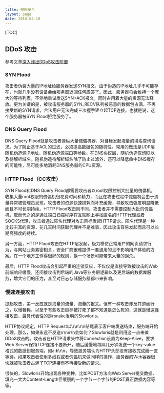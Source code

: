 ```yaml
---
title: 网络安全
layout: page
date: 2016-04-10
---
```

[TOC]

## DDoS 攻击
参考文章[深入浅出DDoS攻击防御](http://history.programmer.com.cn/12874/)
### SYN Flood
攻击者伪装大量的IP地址给服务器发送SYN报文，由于伪造的IP地址几乎不可能存在，也就几乎没有设备会给服务器返回任何应答了。因此，服务器将会维持一个庞大的等待列表，不停地重试发送SYN+ACK报文，同时占用着大量的资源无法释放。更为关键的是，被攻击服务器的SYN_RECV队列被恶意的数据包占满，不再接受新的SYN请求，合法用户无法完成三次握手建立起TCP连接。也就是说，这个服务器被SYN Flood拒绝服务了。

### DNS Query Flood
DNS Query Flood就是攻击者操纵大量傀儡机器，对目标发起海量的域名查询请求。为了防止基于ACL的过滤，必须提高数据包的随机性。常用的做法是UDP层随机伪造源IP地址、随机伪造源端口等参数。在DNS协议层，随机伪造查询ID以及待解析域名。随机伪造待解析域名除了防止过滤外，还可以降低命中DNS缓存的可能性，尽可能多地消耗DNS服务器的CPU资源。

### HTTP Flood（CC攻击）
SYN Flood和DNS Query Flood都需要攻击者以root权限控制大批量的傀儡机。收集大量root权限的傀儡机很花费时间和精力，而且在攻击过程中傀儡机会由于流量异常被管理员发现，攻击者的资源快速损耗而补充缓慢，导致攻击强度明显降低而且不可长期持续。HTTP Flood攻击则不同，攻击者并不需要控制大批的傀儡机，取而代之的是通过端口扫描程序在互联网上寻找匿名的HTTP代理或者SOCKS代理，攻击者通过匿名代理对攻击目标发起HTTP请求。匿名代理是一种比较丰富的资源，花几天时间获取代理并不是难事，因此攻击容易发起而且可以长期高强度的持续。

另一方面，HTTP Flood攻击在HTTP层发起，极力模仿正常用户的网页请求行为，与网站业务紧密相关，安全厂商很难提供一套通用的且不影响用户体验的方案。在一个地方工作得很好的规则，换一个场景可能带来大量的误杀。

最后，HTTP Flood攻击会引起严重的连锁反应，不仅仅是直接导致被攻击的Web前端响应缓慢，还间接攻击到后端的Java等业务层逻辑以及更后端的数据库服务，增大它们的压力，甚至对日志存储服务器都带来影响。

### 慢速连接攻击
提起攻击，第一反应就是海量的流量、海量的报文。但有一种攻击却反其道而行之，以慢著称，以至于有些攻击目标被打死了都不知道是怎么死的，这就是慢速连接攻击，最具代表性的是rsnake发明的Slowloris。

HTTP协议规定，HTTP Request以\r\n\r\n结尾表示客户端发送结束，服务端开始处理。那么，如果永远不发送\r\n\r\n会如何？Slowloris就是利用这一点来做DDoS攻击的。攻击者在HTTP请求头中将Connection设置为Keep-Alive，要求Web Server保持TCP连接不要断开，随后缓慢地每隔几分钟发送一个key-value格式的数据到服务端，如a:b\r\n，导致服务端认为HTTP头部没有接收完成而一直等待。如果攻击者使用多线程或者傀儡机来做同样的操作，服务器的Web容器很快就被攻击者占满了TCP连接而不再接受新的请求。

很快的，Slowloris开始出现各种变种。比如POST方法向Web Server提交数据、填充一大大Content-Length但缓慢的一个字节一个字节的POST真正数据内容等等。